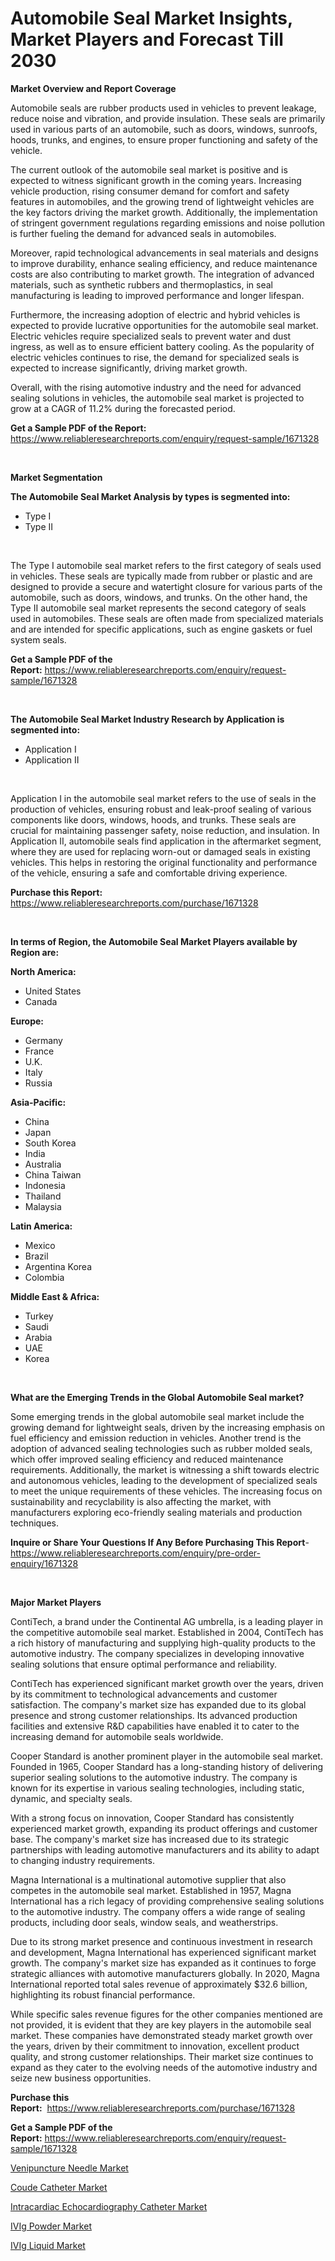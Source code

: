 <p><h1>Automobile Seal Market Insights, Market Players and Forecast Till 2030</h1></p><p><strong>Market Overview and Report Coverage</strong></p>
<p><p>Automobile seals are rubber products used in vehicles to prevent leakage, reduce noise and vibration, and provide insulation. These seals are primarily used in various parts of an automobile, such as doors, windows, sunroofs, hoods, trunks, and engines, to ensure proper functioning and safety of the vehicle.</p><p>The current outlook of the automobile seal market is positive and is expected to witness significant growth in the coming years. Increasing vehicle production, rising consumer demand for comfort and safety features in automobiles, and the growing trend of lightweight vehicles are the key factors driving the market growth. Additionally, the implementation of stringent government regulations regarding emissions and noise pollution is further fueling the demand for advanced seals in automobiles.</p><p>Moreover, rapid technological advancements in seal materials and designs to improve durability, enhance sealing efficiency, and reduce maintenance costs are also contributing to market growth. The integration of advanced materials, such as synthetic rubbers and thermoplastics, in seal manufacturing is leading to improved performance and longer lifespan.</p><p>Furthermore, the increasing adoption of electric and hybrid vehicles is expected to provide lucrative opportunities for the automobile seal market. Electric vehicles require specialized seals to prevent water and dust ingress, as well as to ensure efficient battery cooling. As the popularity of electric vehicles continues to rise, the demand for specialized seals is expected to increase significantly, driving market growth.</p><p>Overall, with the rising automotive industry and the need for advanced sealing solutions in vehicles, the automobile seal market is projected to grow at a CAGR of 11.2% during the forecasted period.</p></p>
<p><strong>Get a Sample PDF of the Report:</strong> <a href="https://www.reliableresearchreports.com/enquiry/request-sample/1671328">https://www.reliableresearchreports.com/enquiry/request-sample/1671328</a></p>
<p>&nbsp;</p>
<p><strong>Market Segmentation</strong></p>
<p><strong>The Automobile Seal Market Analysis by types is segmented into:</strong></p>
<p><ul><li>Type I</li><li>Type II</li></ul></p>
<p>&nbsp;</p>
<p><p>The Type I automobile seal market refers to the first category of seals used in vehicles. These seals are typically made from rubber or plastic and are designed to provide a secure and watertight closure for various parts of the automobile, such as doors, windows, and trunks. On the other hand, the Type II automobile seal market represents the second category of seals used in automobiles. These seals are often made from specialized materials and are intended for specific applications, such as engine gaskets or fuel system seals.</p></p>
<p><strong>Get a Sample PDF of the Report:</strong>&nbsp;<a href="https://www.reliableresearchreports.com/enquiry/request-sample/1671328">https://www.reliableresearchreports.com/enquiry/request-sample/1671328</a></p>
<p>&nbsp;</p>
<p><strong>The Automobile Seal Market Industry Research by Application is segmented into:</strong></p>
<p><ul><li>Application I</li><li>Application II</li></ul></p>
<p>&nbsp;</p>
<p><p>Application I in the automobile seal market refers to the use of seals in the production of vehicles, ensuring robust and leak-proof sealing of various components like doors, windows, hoods, and trunks. These seals are crucial for maintaining passenger safety, noise reduction, and insulation. In Application II, automobile seals find application in the aftermarket segment, where they are used for replacing worn-out or damaged seals in existing vehicles. This helps in restoring the original functionality and performance of the vehicle, ensuring a safe and comfortable driving experience.</p></p>
<p><strong>Purchase this Report:</strong>&nbsp; <a href="https://www.reliableresearchreports.com/purchase/1671328">https://www.reliableresearchreports.com/purchase/1671328</a></p>
<p>&nbsp;</p>
<p><strong>In terms of Region, the Automobile Seal Market Players available by Region are:</strong></p>
<p>
    <p> <strong> North America: </strong>
        <ul>
            <li>United States</li>
            <li>Canada</li>
        </ul>
        </p> 
    <p> <strong> Europe: </strong>
        <ul>
            <li>Germany</li>
            <li>France</li>
            <li>U.K.</li>
            <li>Italy</li>
            <li>Russia</li>
        </ul>
        </p> 
    <p> <strong> Asia-Pacific: </strong>
        <ul>
            <li>China</li>
            <li>Japan</li>
            <li>South Korea</li>
            <li>India</li>
            <li>Australia</li>
            <li>China Taiwan</li>
            <li>Indonesia</li>
            <li>Thailand</li>
            <li>Malaysia</li>
        </ul>
        </p> 
    <p> <strong> Latin America: </strong>
        <ul>
            <li>Mexico</li>
            <li>Brazil</li>
            <li>Argentina Korea</li>
            <li>Colombia</li>
        </ul>
        </p> 
    <p> <strong> Middle East & Africa: </strong>
        <ul>
            <li>Turkey</li>
            <li>Saudi</li>
            <li>Arabia</li>
            <li>UAE</li>
            <li>Korea</li>
        </ul>
    </p>
    </p>
<p>&nbsp;</p>
<p><strong>What are the Emerging Trends in the Global Automobile Seal market?</strong></p>
<p><p>Some emerging trends in the global automobile seal market include the growing demand for lightweight seals, driven by the increasing emphasis on fuel efficiency and emission reduction in vehicles. Another trend is the adoption of advanced sealing technologies such as rubber molded seals, which offer improved sealing efficiency and reduced maintenance requirements. Additionally, the market is witnessing a shift towards electric and autonomous vehicles, leading to the development of specialized seals to meet the unique requirements of these vehicles. The increasing focus on sustainability and recyclability is also affecting the market, with manufacturers exploring eco-friendly sealing materials and production techniques.</p></p>
<p><strong>Inquire or Share Your Questions If Any Before Purchasing This Report</strong>- <a href="https://www.reliableresearchreports.com/enquiry/pre-order-enquiry/1671328">https://www.reliableresearchreports.com/enquiry/pre-order-enquiry/1671328</a></p>
<p>&nbsp;</p>
<p><strong>Major Market Players</strong></p>
<p><p>ContiTech, a brand under the Continental AG umbrella, is a leading player in the competitive automobile seal market. Established in 2004, ContiTech has a rich history of manufacturing and supplying high-quality products to the automotive industry. The company specializes in developing innovative sealing solutions that ensure optimal performance and reliability.</p><p>ContiTech has experienced significant market growth over the years, driven by its commitment to technological advancements and customer satisfaction. The company's market size has expanded due to its global presence and strong customer relationships. Its advanced production facilities and extensive R&D capabilities have enabled it to cater to the increasing demand for automobile seals worldwide.</p><p>Cooper Standard is another prominent player in the automobile seal market. Founded in 1965, Cooper Standard has a long-standing history of delivering superior sealing solutions to the automotive industry. The company is known for its expertise in various sealing technologies, including static, dynamic, and specialty seals.</p><p>With a strong focus on innovation, Cooper Standard has consistently experienced market growth, expanding its product offerings and customer base. The company's market size has increased due to its strategic partnerships with leading automotive manufacturers and its ability to adapt to changing industry requirements.</p><p>Magna International is a multinational automotive supplier that also competes in the automobile seal market. Established in 1957, Magna International has a rich legacy of providing comprehensive sealing solutions to the automotive industry. The company offers a wide range of sealing products, including door seals, window seals, and weatherstrips.</p><p>Due to its strong market presence and continuous investment in research and development, Magna International has experienced significant market growth. The company's market size has expanded as it continues to forge strategic alliances with automotive manufacturers globally. In 2020, Magna International reported total sales revenue of approximately $32.6 billion, highlighting its robust financial performance.</p><p>While specific sales revenue figures for the other companies mentioned are not provided, it is evident that they are key players in the automobile seal market. These companies have demonstrated steady market growth over the years, driven by their commitment to innovation, excellent product quality, and strong customer relationships. Their market size continues to expand as they cater to the evolving needs of the automotive industry and seize new business opportunities.</p></p>
<p><strong>Purchase this Report:</strong>&nbsp;&nbsp;<a href="https://www.reliableresearchreports.com/purchase/1671328">https://www.reliableresearchreports.com/purchase/1671328</a></p>
<p></p>
<p><strong>Get a Sample PDF of the Report:</strong>&nbsp;<a href="https://www.reliableresearchreports.com/enquiry/request-sample/1671328">https://www.reliableresearchreports.com/enquiry/request-sample/1671328</a></p>
<p><p><a href="https://www.linkedin.com/pulse/venipuncture-needle-market-share-amp-new-trends-analysis-iy6ec/">Venipuncture Needle Market</a></p><p><a href="https://www.linkedin.com/pulse/coude-catheter-market-research-report-unlocks-analysis-ixgac/">Coude Catheter Market</a></p><p><a href="https://www.linkedin.com/pulse/intracardiac-echocardiography-catheter-market-share-amp-zcklc/">Intracardiac Echocardiography Catheter Market</a></p><p><a href="https://medium.com/@chiragreportprime3/ivig-powder-market-insights-into-market-cagr-market-trends-and-growth-strategies-999c223515db">IVIg Powder Market</a></p><p><a href="https://medium.com/@anmolreportprime/ivig-liquid-market-research-report-its-history-and-forecast-2023-to-2030-23bae5620b3c">IVIg Liquid Market</a></p></p>